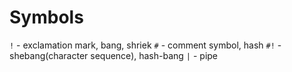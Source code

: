 # Symbols

`!` - exclamation mark, bang, shriek
`#` - comment symbol, hash
`#!` - shebang(character sequence), hash-bang
`|` - pipe
